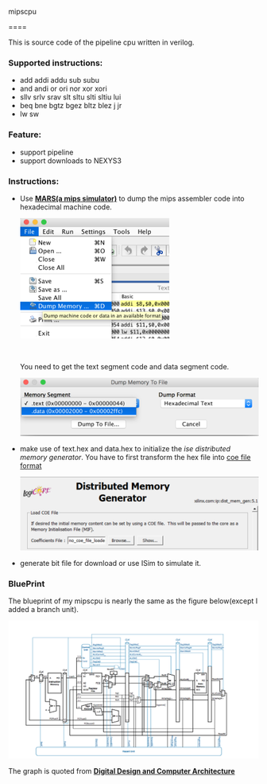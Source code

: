 mipscpu

====

This is source code of the pipeline cpu written in verilog.

### Supported instructions:

* add addi addu sub subu
* and andi or ori nor xor xori
* sllv srlv srav slt sltu slti sltiu lui
* beq bne bgtz bgez bltz blez j jr
* lw sw


### Feature:

* support pipeline
* support downloads to NEXYS3

### Instructions:

* Use [**MARS(a mips simulator)**](http://courses.missouristate.edu/KenVollmar/mars/) to dump the mips assembler code into hexadecimal machine code. 

  <img src="figs/fig0.png" width="300">

  ​

  You need to get the text segment code and data segment code.

  <img src="figs/fig1.png" width="600">

* make use of text.hex and data.hex to initialize the *ise distributed memory generator*. You have to first transform the hex file into [coe file format](https://www.xilinx.com/itp/xilinx10/isehelp/cgn_r_coe_file_syntax.htm)

  <img src="figs/fig2.png" width="600">

* generate bit file for download or use ISim to simulate it.

### BluePrint

The blueprint of my mipscpu is nearly the same as the figure below(except I added a branch unit).

<img src="figs/blueprint.png">

The graph is quoted from [**Digital Design and Computer Architecture**](https://www.elsevier.com/books/digital-design-and-computer-architecture/harris/978-0-12-394424-5)



